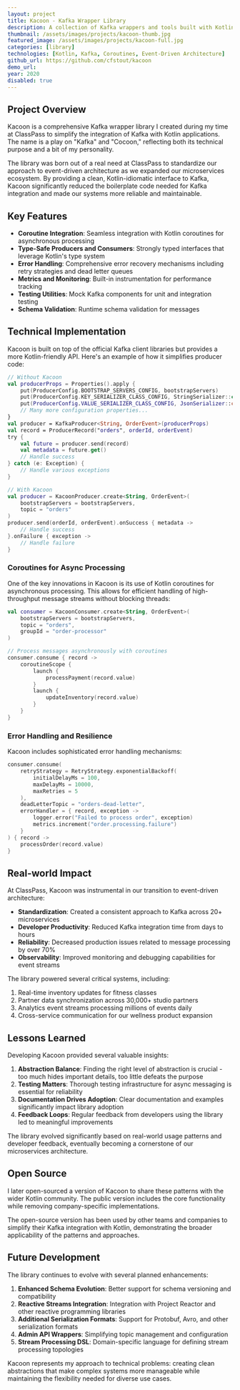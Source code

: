 ```yaml
---
layout: project
title: Kacoon - Kafka Wrapper Library
description: A collection of Kafka wrappers and tools built with Kotlin
thumbnail: /assets/images/projects/kacoon-thumb.jpg
featured_image: /assets/images/projects/kacoon-full.jpg
categories: [library]
technologies: [Kotlin, Kafka, Coroutines, Event-Driven Architecture]
github_url: https://github.com/cfstout/kacoon
demo_url:
year: 2020
disabled: true
---
```


## Project Overview

Kacoon is a comprehensive Kafka wrapper library I created during my time at ClassPass to simplify the integration of Kafka with Kotlin applications. The name is a play on "Kafka" and "Cocoon," reflecting both its technical purpose and a bit of my personality.

The library was born out of a real need at ClassPass to standardize our approach to event-driven architecture as we expanded our microservices ecosystem. By providing a clean, Kotlin-idiomatic interface to Kafka, Kacoon significantly reduced the boilerplate code needed for Kafka integration and made our systems more reliable and maintainable.

## Key Features

- **Coroutine Integration**: Seamless integration with Kotlin coroutines for asynchronous processing
- **Type-Safe Producers and Consumers**: Strongly typed interfaces that leverage Kotlin's type system
- **Error Handling**: Comprehensive error recovery mechanisms including retry strategies and dead letter queues
- **Metrics and Monitoring**: Built-in instrumentation for performance tracking
- **Testing Utilities**: Mock Kafka components for unit and integration testing
- **Schema Validation**: Runtime schema validation for messages

## Technical Implementation

Kacoon is built on top of the official Kafka client libraries but provides a more Kotlin-friendly API. Here's an example of how it simplifies producer code:

```kotlin
// Without Kacoon
val producerProps = Properties().apply {
    put(ProducerConfig.BOOTSTRAP_SERVERS_CONFIG, bootstrapServers)
    put(ProducerConfig.KEY_SERIALIZER_CLASS_CONFIG, StringSerializer::class.java)
    put(ProducerConfig.VALUE_SERIALIZER_CLASS_CONFIG, JsonSerializer::class.java)
    // Many more configuration properties...
}
val producer = KafkaProducer<String, OrderEvent>(producerProps)
val record = ProducerRecord("orders", orderId, orderEvent)
try {
    val future = producer.send(record)
    val metadata = future.get()
    // Handle success
} catch (e: Exception) {
    // Handle various exceptions
}

// With Kacoon
val producer = KacoonProducer.create<String, OrderEvent>(
    bootstrapServers = bootstrapServers,
    topic = "orders"
)
producer.send(orderId, orderEvent).onSuccess { metadata ->
    // Handle success
}.onFailure { exception ->
    // Handle failure
}
```

### Coroutines for Async Processing

One of the key innovations in Kacoon is its use of Kotlin coroutines for asynchronous processing. This allows for efficient handling of high-throughput message streams without blocking threads:

```kotlin
val consumer = KacoonConsumer.create<String, OrderEvent>(
    bootstrapServers = bootstrapServers,
    topic = "orders",
    groupId = "order-processor"
)

// Process messages asynchronously with coroutines
consumer.consume { record ->
    coroutineScope {
        launch { 
            processPayment(record.value) 
        }
        launch { 
            updateInventory(record.value) 
        }
    }
}
```

### Error Handling and Resilience

Kacoon includes sophisticated error handling mechanisms:

```kotlin
consumer.consume(
    retryStrategy = RetryStrategy.exponentialBackoff(
        initialDelayMs = 100,
        maxDelayMs = 10000,
        maxRetries = 5
    ),
    deadLetterTopic = "orders-dead-letter",
    errorHandler = { record, exception ->
        logger.error("Failed to process order", exception)
        metrics.increment("order.processing.failure")
    }
) { record ->
    processOrder(record.value)
}
```

## Real-world Impact

At ClassPass, Kacoon was instrumental in our transition to event-driven architecture:

- **Standardization**: Created a consistent approach to Kafka across 20+ microservices
- **Developer Productivity**: Reduced Kafka integration time from days to hours
- **Reliability**: Decreased production issues related to message processing by over 70%
- **Observability**: Improved monitoring and debugging capabilities for event streams

The library powered several critical systems, including:

1. Real-time inventory updates for fitness classes
2. Partner data synchronization across 30,000+ studio partners
3. Analytics event streams processing millions of events daily
4. Cross-service communication for our wellness product expansion

## Lessons Learned

Developing Kacoon provided several valuable insights:

1. **Abstraction Balance**: Finding the right level of abstraction is crucial - too much hides important details, too little defeats the purpose
2. **Testing Matters**: Thorough testing infrastructure for async messaging is essential for reliability
3. **Documentation Drives Adoption**: Clear documentation and examples significantly impact library adoption
4. **Feedback Loops**: Regular feedback from developers using the library led to meaningful improvements

The library evolved significantly based on real-world usage patterns and developer feedback, eventually becoming a cornerstone of our microservices architecture.

## Open Source

I later open-sourced a version of Kacoon to share these patterns with the wider Kotlin community. The public version includes the core functionality while removing company-specific implementations.

The open-source version has been used by other teams and companies to simplify their Kafka integration with Kotlin, demonstrating the broader applicability of the patterns and approaches.

## Future Development

The library continues to evolve with several planned enhancements:

1. **Enhanced Schema Evolution**: Better support for schema versioning and compatibility
2. **Reactive Streams Integration**: Integration with Project Reactor and other reactive programming libraries
3. **Additional Serialization Formats**: Support for Protobuf, Avro, and other serialization formats
4. **Admin API Wrappers**: Simplifying topic management and configuration
5. **Stream Processing DSL**: Domain-specific language for defining stream processing topologies

Kacoon represents my approach to technical problems: creating clean abstractions that make complex systems more manageable while maintaining the flexibility needed for diverse use cases.
